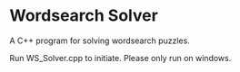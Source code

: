 # Wordsearch Solver
A C++ program for solving wordsearch puzzles.

Run WS_Solver.cpp to initiate.
Please only run on windows.
